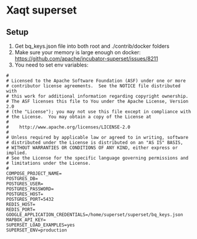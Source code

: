 # Xaqt superset

## Setup

1. Get bq_keys.json file into both root and ./contrib/docker folders
2. Make sure your memory is large enough on docker: https://github.com/apache/incubator-superset/issues/8211
3. You need to set env variables:

```
#
# Licensed to the Apache Software Foundation (ASF) under one or more
# contributor license agreements.  See the NOTICE file distributed with
# this work for additional information regarding copyright ownership.
# The ASF licenses this file to You under the Apache License, Version 2.0
# (the "License"); you may not use this file except in compliance with
# the License.  You may obtain a copy of the License at
#
#    http://www.apache.org/licenses/LICENSE-2.0
#
# Unless required by applicable law or agreed to in writing, software
# distributed under the License is distributed on an "AS IS" BASIS,
# WITHOUT WARRANTIES OR CONDITIONS OF ANY KIND, either express or implied.
# See the License for the specific language governing permissions and
# limitations under the License.
#
COMPOSE_PROJECT_NAME=
POSTGRES_DB=
POSTGRES_USER=
POSTGRES_PASSWORD=
POSTGRES_HOST=
POSTGRES_PORT=5432
REDIS_HOST=
REDIS_PORT=
GOOGLE_APPLICATION_CREDENTIALS=/home/superset/superset/bq_keys.json
MAPBOX_API_KEY=
SUPERSET_LOAD_EXAMPLES=yes
SUPERSET_ENV=production
```
